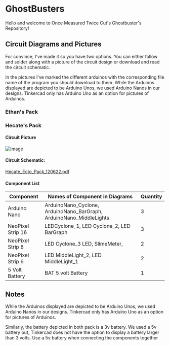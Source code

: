 # GhostBusters
Hello and welcome to Once Measured Twice Cut's Ghostbuster's Repository!

## Circuit Diagrams and Pictures


For convince, I've made it so you have two options. You can either follow and solder along with a picture of the circuit design or download and read the circuit schematic. 

In the pictures I've marked the different arduinos with the corresponding file name of the program you should download to them. While the Arduinos displayed are depicted to be Arduino Unos, we used Arduino Nanos in our designs. Tinkercad only has Arduino Uno as an option for pictures of Arduinos.

### Ethan's Pack


### Hecate's Pack

#### Circuit Picture
![image](https://user-images.githubusercontent.com/121141164/214507058-82fe7958-2392-4246-85ca-d1e8cb1b8af1.png)

#### Circuit Schematic:
[Hecate_Ecto_Pack_120622.pdf](https://github.com/OnceMeasuredTwiceCut/GhostBusters/files/10497152/Hecate_Ecto_Pack_120622.pdf)

#### Component List
Component | Names of Component in Diagrams | Quantity 
--- | --- | --- |
Arduino Nano | ArduinoNano_Cyclone, ArduinoNano_BarGraph, ArduinoNano_MiddleLights |	3 
NeoPixel Strip 16 | LEDCyclone_1, LED Cyclone_2, LED BarGraph | 3 
NeoPixel Strip 8 | LED Cyclone_3 LED, SlimeMeter, |	2 
NeoPixel Strip 6 |LED MiddleLight_2, LED MiddleLight_1 |	2 
5 Volt Battery | BAT 5 volt Battery |	1	

## Notes

While the Arduinos displayed are depicted to be Arduino Unos, we used Arduino Nanos in our designs. Tinkercad only has Arduino Uno as an option for pictures of Arduinos.

Similarly, the battery depicted in both pack is a 3v battery. We used a 5v battery but, Tinkercad does not have the option to display a battery larger than 3 volts. Use a 5v battery when connecting the components together
